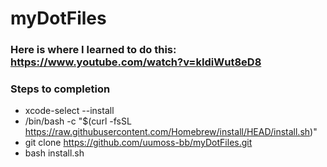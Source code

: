 # myDotFiles

### Here is where I learned to do this: https://www.youtube.com/watch?v=kIdiWut8eD8


### Steps to completion
- xcode-select --install
- /bin/bash -c "$(curl -fsSL https://raw.githubusercontent.com/Homebrew/install/HEAD/install.sh)"
- git clone https://github.com/uumoss-bb/myDotFiles.git
- bash install.sh